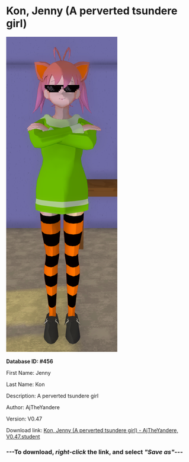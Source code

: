 # Kon, Jenny (A perverted tsundere girl)

<img src="https://raw.githubusercontent.com/Arbiter1223/Daigaku-Gurashi-Custom-Students/master/Students/Files/Kon%2C%20Jenny%20(A%20perverted%20tsundere%20girl).png" title="Kon, Jenny (A perverted tsundere girl) - AjTheYandere, V0.47">

**Database ID: #456**

First Name: Jenny

Last Name: Kon

Description: A perverted tsundere girl

Author: AjTheYandere

Version: V0.47

Download link: <a href="https://raw.githubusercontent.com/Arbiter1223/Daigaku-Gurashi-Custom-Students/master/Students/Files/Kon%2C%20Jenny%20(A%20perverted%20tsundere%20girl)%20-%20AjTheYandere%2C%20V0.47.student">Kon, Jenny (A perverted tsundere girl) - AjTheYandere, V0.47.student</a>

### ---**To download, _right-click_ the link, and select _"Save as"_**---
